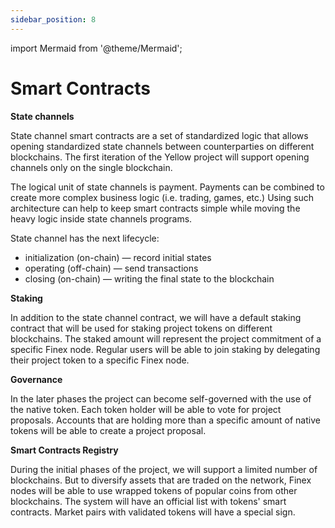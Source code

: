 ```yaml
---
sidebar_position: 8
---
```


import Mermaid from '@theme/Mermaid';

# Smart Contracts

**State channels**

State channel smart contracts are a set of standardized logic that allows opening standardized state channels between counterparties on different blockchains. The first iteration of the Yellow project will support opening channels only on the single blockchain.

The logical unit of state channels is payment. Payments can be combined to create more complex business logic (i.e. trading, games, etc.) Using such architecture can help to keep smart contracts simple while moving the heavy logic inside state channels programs.

State channel has the next lifecycle:
- initialization (on-chain) — record initial states
- operating (off-chain) — send transactions
- closing (on-chain) — writing the final state to the blockchain

<Mermaid chart='
sequenceDiagram
rect rgb(255, 255, 204)
Note over WalletA: Opening a channel
FinexA->>WalletA: createChannel()
WalletA-->>FinexA: 0xabc: opening
WalletA-->>FinexA: outbox: [mesg0]
FinexA->>FinexB: mgs0
FinexB->>WalletB: pushMesage(mgs0)
WalletB-->>FinexB: 0xabc: proposed
FinexB->WalletB: joinChannel(0xabc)
WalletB-->>FinexB: 0xabc: opening
WalletB-->>FinexB: outbox: [mesg1]
FinexB->>FinexA: mgs1
FinexA->>WalletA: pushMesage(mgs1)
WalletA-->>FinexA: 0xabc: funding
WalletA->>Chain: deposit()
Chain-->>WalletA: Deposited
Chain-->>WalletB: Deposited
WalletB->>Chain: deposit()
Chain-->>WalletA: Deposited
Chain-->>WalletB: Deposited
WalletA-->>FinexA: outbox: [mesg2]
FinexA->>FinexB: mgs2
FinexB->>WalletB: pushMesage(mgs2)
WalletB-->>FinexB: 0xabc: running
WalletB-->>FinexB: MessageQueued(msg3)
FinexB->>FinexA: mgs3
FinexA->>WalletA: pushMesage(mgs3)
WalletA-->>FinexA: 0xabc: running
end
loop [i=0...m]
Note over WalletA: Running a channel
FinexA->>WalletA: updateChannel(state-4+2i)
WalletA-->>FinexA: 0xabc: (state-4+2i)
WalletA-->>FinexA: outbox: [msg-4+2i]
FinexA->>FinexB: mgs-4+2i
FinexB->>WalletB: pushMesage(msg-4+2i)
WalletB-->>FinexB: 0xabc: (state-4+2i)
FinexB->>WalletB: joinChannel(state-5+2i)
WalletB-->>FinexB: 0xabc: (state-5+2i)
WalletB-->>FinexB: outbox: [mesg-5+2i]
FinexB->>FinexA: mesg-5+2i
FinexA->>WalletA: pushMessage(mgs-5+2i)
WalletA-->>FinexA: 0xabc: (state-5+2i)
end
rect rgb(255, 255, 204)
Note over WalletA: Closing a channel
FinexA->>WalletA: closeChannel()
WalletA-->>FinexA: 0xabc: closing
WalletA-->>FinexA: outbox: [isFinalA]
FinexA->>FinexB: isFinalA
FinexB->>WalletB: pushMesage(isFinal)
WalletB-->>FinexB: 0xabc: closed
WalletB-->>FinexB: outbox: [isFinalB]
FinexB->>FinexA: isFinalB
FinexA->>WalletA: pushMessage(isFinalB)
WalletA-->>FinexA: 0xabc: closed
WalletA->>Chain: concludePushOutcomeAndTransferAll()
Chain-->>WalletA: AllocationUpdated
Chain-->>WalletB: AllocationUpdated
end' />

**Staking**

In addition to the state channel contract, we will have a default staking contract that will be used for staking project tokens on different blockchains. The staked amount will represent the project commitment of a specific Finex node. Regular users will be able to join staking by delegating their project token to a specific Finex node.

**Governance**

In the later phases the project can become self-governed with the use of the native token. Each token holder will be able to vote for project proposals. Accounts that are holding more than a specific amount of native tokens will be able to create a project proposal.

**Smart Contracts Registry**

During the initial phases of the project, we will support a limited number of blockchains. But to diversify assets that are traded on the network, Finex nodes will be able to use wrapped tokens of popular coins from other blockchains. The system will have an official list with tokens' smart contracts. Market pairs with validated tokens will have a special sign.




